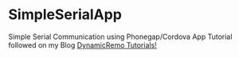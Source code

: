 # SimpleSerialApp
Simple Serial Communication using Phonegap/Cordova App
Tutorial followed on my Blog <a href="http://dynamicremo.blogspot.de">DynamicRemo Tutorials!</a>